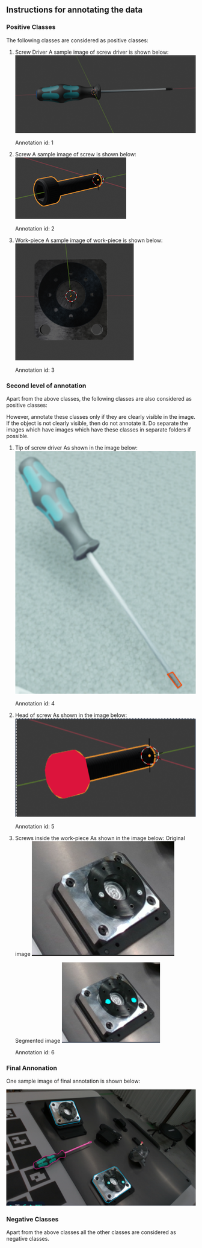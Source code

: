 ## Instructions for annotating the data

### Positive Classes
The following classes are considered as positive classes:
1. Screw Driver
   A sample image of screw driver is shown below:
   ![Screw Driver](imgs/obj_1.png)

   Annotation id: 1

2. Screw
   A sample image of screw is shown below:
    ![Hammer](imgs/obj_2.png)

    Annotation id: 2

3. Work-piece
   A sample image of work-piece is shown below:
    ![Work-piece](imgs/obj_3.png)

    Annotation id: 3

### Second level of annotation

Apart from the above classes, the following classes are also considered as positive classes:

However, annotate these classes only if they are clearly visible in the image. If the object is not clearly visible, then do not annotate it. Do separate the images which have images which have these classes in separate folders if possible.

1. Tip of screw driver
   As shown in the image below:
    ![Tip of screw driver](imgs/obj_4.png)

    Annotation id: 4

2. Head of screw
   As shown in the image below:
    ![Head of screw](imgs/obj_5.png)

    Annotation id: 5

3. Screws inside the work-piece
   As shown in the image below:
    Original image
    ![Original image](imgs/obj_7.png)

    Segmented image
    ![Screws inside the work-piece](./imgs/obj_6.png)

    Annotation id: 6

### Final Annonation
One sample image of final annotation is shown below:

![Final annotation](imgs/final_ann.png)

### Negative Classes
Apart from the above classes all the other classes are considered as negative classes.
